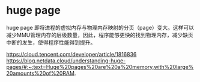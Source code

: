 # huge page
huge page 即将进程的虚拟内存与物理内存映射的分页（page）变大。这样可以减少MMU管理内存的层级数量，因此，程序能够更快的找到物理内存，减少缺页中断的发生，使得程序性能得到提升。

https://cloud.tencent.com/developer/article/1816836
https://blog.netdata.cloud/understanding-huge-pages/#:~:text=Huge%20pages%20are%20a%20memory,with%20large%20amounts%20of%20RAM.
